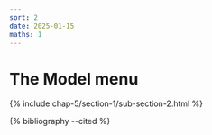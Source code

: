 ```yaml
---
sort: 2
date: 2025-01-15
maths: 1
---
```


# The Model menu

{% include chap-5/section-1/sub-section-2.html %}

{% bibliography --cited %}

